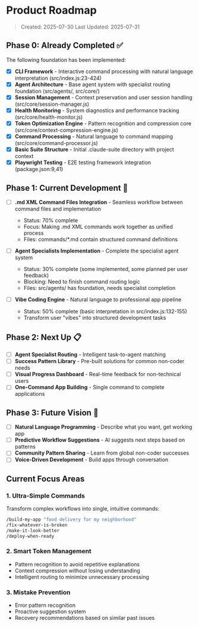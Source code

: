 # Product Roadmap

> Created: 2025-07-30
> Last Updated: 2025-07-31

## Phase 0: Already Completed ✅

The following foundation has been implemented:

- [x] **CLI Framework** - Interactive command processing with natural language interpretation (src/index.js:23-424)
- [x] **Agent Architecture** - Base agent system with specialist routing foundation (src/agents/, src/core/)
- [x] **Session Management** - Context preservation and user session handling (src/core/session-manager.js)
- [x] **Health Monitoring** - System diagnostics and performance tracking (src/core/health-monitor.js)
- [x] **Token Optimization Engine** - Pattern recognition and compression core (src/core/context-compression-engine.js)
- [x] **Command Processing** - Natural language to command mapping (src/core/command-processor.js)
- [x] **Basic Suite Structure** - Initial .claude-suite directory with project context
- [x] **Playwright Testing** - E2E testing framework integration (package.json:9,41)

## Phase 1: Current Development 🚧

- [ ] **.md XML Command Files Integration** - Seamless workflow between command files and implementation
  - Status: 70% complete
  - Focus: Making .md XML commands work together as unified process
  - Files: commands/*.md contain structured command definitions

- [ ] **Agent Specialists Implementation** - Complete the specialist agent system  
  - Status: 30% complete (some implemented, some planned per user feedback)
  - Blocking: Need to finish command routing logic
  - Files: src/agents/ has foundation, needs specialist completion

- [ ] **Vibe Coding Engine** - Natural language to professional app pipeline
  - Status: 50% complete (basic interpretation in src/index.js:132-155)
  - Transform user "vibes" into structured development tasks

## Phase 2: Next Up 📋

- [ ] **Agent Specialist Routing** - Intelligent task-to-agent matching
- [ ] **Success Pattern Library** - Pre-built solutions for common non-coder needs
- [ ] **Visual Progress Dashboard** - Real-time feedback for non-technical users
- [ ] **One-Command App Building** - Single command to complete applications

## Phase 3: Future Vision 🔮

- [ ] **Natural Language Programming** - Describe what you want, get working app
- [ ] **Predictive Workflow Suggestions** - AI suggests next steps based on patterns
- [ ] **Community Pattern Sharing** - Learn from global non-coder successes
- [ ] **Voice-Driven Development** - Build apps through conversation

## Current Focus Areas

### 1. Ultra-Simple Commands
Transform complex workflows into single, intuitive commands:
```bash
/build-my-app "food delivery for my neighborhood"
/fix-whatever-is-broken
/make-it-look-better
/deploy-when-ready
```

### 2. Smart Token Management
- Pattern recognition to avoid repetitive explanations
- Context compression without losing understanding
- Intelligent routing to minimize unnecessary processing

### 3. Mistake Prevention
- Error pattern recognition
- Proactive suggestion system
- Recovery recommendations based on similar past issues